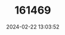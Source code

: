 ---
title: "161469"
category: "Squalus raoulensis"
draft: false
date: 2024-02-22 13:03:52
languages:
  English: ["Kermadec Spiny Dogfish"]
---